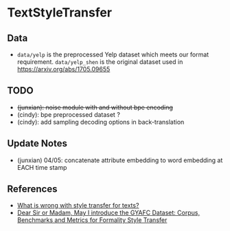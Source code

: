 # TextStyleTransfer

## Data

* `data/yelp` is the preprocessed Yelp dataset which meets our format requirement. `data/yelp_shen` is the original dataset used in https://arxiv.org/abs/1705.09655



## TODO

* ~~(junxian): noise module with and without bpe encoding~~
* (cindy): bpe preprocessed dataset ?
* (cindy): add sampling decoding options in back-translation


## Update Notes
* (junxian) 04/05: concatenate attribute embedding to word embedding at EACH time stamp

## References
* [What is wrong with style transfer for texts?](https://arxiv.org/abs/1808.04365)
* [Dear Sir or Madam, May I introduce the GYAFC Dataset: Corpus, Benchmarks and Metrics for Formality Style Transfer](https://arxiv.org/abs/1803.06535)
